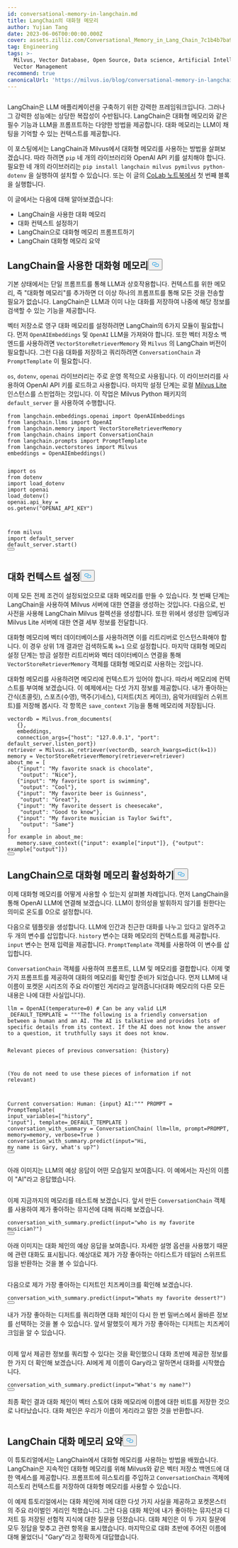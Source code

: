 ```yaml
---
id: conversational-memory-in-langchain.md
title: LangChain의 대화형 메모리
author: Yujian Tang
date: 2023-06-06T00:00:00.000Z
cover: assets.zilliz.com/Conversational_Memory_in_Lang_Chain_7c1b4b7ba9.png
tag: Engineering
tags: >-
  Milvus, Vector Database, Open Source, Data science, Artificial Intelligence,
  Vector Management
recommend: true
canonicalUrl: 'https://milvus.io/blog/conversational-memory-in-langchain.md'
---
```

<p>
  <span class="img-wrapper">
    <img translate="no" src="https://assets.zilliz.com/Conversational_Memory_in_Lang_Chain_7c1b4b7ba9.png" alt="" class="doc-image" id="" />
    <span></span>
  </span>
</p>
<p>LangChain은 LLM 애플리케이션을 구축하기 위한 강력한 프레임워크입니다. 그러나 그 강력한 성능에는 상당한 복잡성이 수반됩니다. LangChain은 대화형 메모리와 같은 필수 기능과 LLM을 프롬프트하는 다양한 방법을 제공합니다. 대화 메모리는 LLM이 채팅을 기억할 수 있는 컨텍스트를 제공합니다.</p>
<p>이 포스팅에서는 LangChain과 Milvus에서 대화형 메모리를 사용하는 방법을 살펴보겠습니다. 따라 하려면 <code translate="no">pip</code> 네 개의 라이브러리와 OpenAI API 키를 설치해야 합니다. 필요한 네 개의 라이브러리는 <code translate="no">pip install langchain milvus pymilvus python-dotenv</code> 을 실행하여 설치할 수 있습니다. 또는 이 글의 <a href="https://colab.research.google.com/drive/11p-u8nKqrQYePlXR0HiSrUapmKLD0QN9?usp=sharing">CoLab 노트북에서</a> 첫 번째 블록을 실행합니다.</p>
<p>이 글에서는 다음에 대해 알아보겠습니다:</p>
<ul>
<li>LangChain을 사용한 대화 메모리</li>
<li>대화 컨텍스트 설정하기</li>
<li>LangChain으로 대화형 메모리 프롬프트하기</li>
<li>LangChain 대화형 메모리 요약</li>
</ul>
<h2 id="Conversational-Memory-with-LangChain" class="common-anchor-header">LangChain을 사용한 대화형 메모리<button data-href="#Conversational-Memory-with-LangChain" class="anchor-icon" translate="no">
      <svg translate="no"
        aria-hidden="true"
        focusable="false"
        height="20"
        version="1.1"
        viewBox="0 0 16 16"
        width="16"
      >
        <path
          fill="#0092E4"
          fill-rule="evenodd"
          d="M4 9h1v1H4c-1.5 0-3-1.69-3-3.5S2.55 3 4 3h4c1.45 0 3 1.69 3 3.5 0 1.41-.91 2.72-2 3.25V8.59c.58-.45 1-1.27 1-2.09C10 5.22 8.98 4 8 4H4c-.98 0-2 1.22-2 2.5S3 9 4 9zm9-3h-1v1h1c1 0 2 1.22 2 2.5S13.98 12 13 12H9c-.98 0-2-1.22-2-2.5 0-.83.42-1.64 1-2.09V6.25c-1.09.53-2 1.84-2 3.25C6 11.31 7.55 13 9 13h4c1.45 0 3-1.69 3-3.5S14.5 6 13 6z"
        ></path>
      </svg>
    </button></h2><p>기본 상태에서는 단일 프롬프트를 통해 LLM과 상호작용합니다. 컨텍스트를 위한 메모리, 즉 "대화형 메모리"를 추가하면 더 이상 하나의 프롬프트를 통해 모든 것을 전송할 필요가 없습니다. LangChain은 LLM과 이미 나눈 대화를 저장하여 나중에 해당 정보를 검색할 수 있는 기능을 제공합니다.</p>
<p>벡터 저장소로 영구 대화 메모리를 설정하려면 LangChain의 6가지 모듈이 필요합니다. 먼저 <code translate="no">OpenAIEmbeddings</code> 및 <code translate="no">OpenAI</code> LLM을 가져와야 합니다. 또한 벡터 저장소 백엔드를 사용하려면 <code translate="no">VectorStoreRetrieverMemory</code> 와 <code translate="no">Milvus</code> 의 LangChain 버전이 필요합니다. 그런 다음 대화를 저장하고 쿼리하려면 <code translate="no">ConversationChain</code> 과 <code translate="no">PromptTemplate</code> 이 필요합니다.</p>
<p><code translate="no">os</code>, <code translate="no">dotenv</code>, <code translate="no">openai</code> 라이브러리는 주로 운영 목적으로 사용됩니다. 이 라이브러리를 사용하여 OpenAI API 키를 로드하고 사용합니다. 마지막 설정 단계는 로컬 <a href="https://milvus.io/docs/milvus_lite.md">Milvus Lite</a> 인스턴스를 스핀업하는 것입니다. 이 작업은 Milvus Python 패키지의 <code translate="no">default_server</code> 을 사용하여 수행합니다.</p>
<pre><code translate="no"><span class="hljs-keyword">from</span> langchain.<span class="hljs-property">embeddings</span>.<span class="hljs-property">openai</span> <span class="hljs-keyword">import</span> <span class="hljs-title class_">OpenAIEmbeddings</span>
<span class="hljs-keyword">from</span> langchain.<span class="hljs-property">llms</span> <span class="hljs-keyword">import</span> <span class="hljs-title class_">OpenAI</span>
<span class="hljs-keyword">from</span> langchain.<span class="hljs-property">memory</span> <span class="hljs-keyword">import</span> <span class="hljs-title class_">VectorStoreRetrieverMemory</span>
<span class="hljs-keyword">from</span> langchain.<span class="hljs-property">chains</span> <span class="hljs-keyword">import</span> <span class="hljs-title class_">ConversationChain</span>
<span class="hljs-keyword">from</span> langchain.<span class="hljs-property">prompts</span> <span class="hljs-keyword">import</span> <span class="hljs-title class_">PromptTemplate</span>
<span class="hljs-keyword">from</span> langchain.<span class="hljs-property">vectorstores</span> <span class="hljs-keyword">import</span> <span class="hljs-title class_">Milvus</span>
embeddings = <span class="hljs-title class_">OpenAIEmbeddings</span>()


<span class="hljs-keyword">import</span> os
<span class="hljs-keyword">from</span> dotenv <span class="hljs-keyword">import</span> load_dotenv
<span class="hljs-keyword">import</span> openai
<span class="hljs-title function_">load_dotenv</span>()
openai.<span class="hljs-property">api_key</span> = os.<span class="hljs-title function_">getenv</span>(<span class="hljs-string">&quot;OPENAI_API_KEY&quot;</span>)


<span class="hljs-keyword">from</span> milvus <span class="hljs-keyword">import</span> default_server
default_server.<span class="hljs-title function_">start</span>()
<button class="copy-code-btn"></button></code></pre>
<h2 id="Setting-Up-Conversation-Context" class="common-anchor-header">대화 컨텍스트 설정<button data-href="#Setting-Up-Conversation-Context" class="anchor-icon" translate="no">
      <svg translate="no"
        aria-hidden="true"
        focusable="false"
        height="20"
        version="1.1"
        viewBox="0 0 16 16"
        width="16"
      >
        <path
          fill="#0092E4"
          fill-rule="evenodd"
          d="M4 9h1v1H4c-1.5 0-3-1.69-3-3.5S2.55 3 4 3h4c1.45 0 3 1.69 3 3.5 0 1.41-.91 2.72-2 3.25V8.59c.58-.45 1-1.27 1-2.09C10 5.22 8.98 4 8 4H4c-.98 0-2 1.22-2 2.5S3 9 4 9zm9-3h-1v1h1c1 0 2 1.22 2 2.5S13.98 12 13 12H9c-.98 0-2-1.22-2-2.5 0-.83.42-1.64 1-2.09V6.25c-1.09.53-2 1.84-2 3.25C6 11.31 7.55 13 9 13h4c1.45 0 3-1.69 3-3.5S14.5 6 13 6z"
        ></path>
      </svg>
    </button></h2><p>이제 모든 전제 조건이 설정되었으므로 대화 메모리를 만들 수 있습니다. 첫 번째 단계는 LangChain을 사용하여 Milvus 서버에 대한 연결을 생성하는 것입니다. 다음으로, 빈 사전을 사용해 LangChain Milvus 컬렉션을 생성합니다. 또한 위에서 생성한 임베딩과 Milvus Lite 서버에 대한 연결 세부 정보를 전달합니다.</p>
<p>대화형 메모리에 벡터 데이터베이스를 사용하려면 이를 리트리버로 인스턴스화해야 합니다. 이 경우 상위 1개 결과만 검색하도록 <code translate="no">k=1</code> 으로 설정합니다. 마지막 대화형 메모리 설정 단계는 방금 설정한 리트리버와 벡터 데이터베이스 연결을 통해 <code translate="no">VectorStoreRetrieverMemory</code> 객체를 대화형 메모리로 사용하는 것입니다.</p>
<p>대화형 메모리를 사용하려면 메모리에 컨텍스트가 있어야 합니다. 따라서 메모리에 컨텍스트를 부여해 보겠습니다. 이 예제에서는 다섯 가지 정보를 제공합니다. 내가 좋아하는 간식(초콜릿), 스포츠(수영), 맥주(기네스), 디저트(치즈 케이크), 음악가(테일러 스위프트)를 저장해 봅시다. 각 항목은 <code translate="no">save_context</code> 기능을 통해 메모리에 저장됩니다.</p>
<pre><code translate="no">vectordb = Milvus.from_documents(
   {},
   embeddings,
   connection_args={<span class="hljs-string">&quot;host&quot;</span>: <span class="hljs-string">&quot;127.0.0.1&quot;</span>, <span class="hljs-string">&quot;port&quot;</span>: default_server.listen_port})
retriever = Milvus.as_retriever(vectordb, search_kwargs=<span class="hljs-built_in">dict</span>(k=<span class="hljs-number">1</span>))
memory = VectorStoreRetrieverMemory(retriever=retriever)
about_me = [
   {<span class="hljs-string">&quot;input&quot;</span>: <span class="hljs-string">&quot;My favorite snack is chocolate&quot;</span>,
    <span class="hljs-string">&quot;output&quot;</span>: <span class="hljs-string">&quot;Nice&quot;</span>},
   {<span class="hljs-string">&quot;input&quot;</span>: <span class="hljs-string">&quot;My favorite sport is swimming&quot;</span>,
    <span class="hljs-string">&quot;output&quot;</span>: <span class="hljs-string">&quot;Cool&quot;</span>},
   {<span class="hljs-string">&quot;input&quot;</span>: <span class="hljs-string">&quot;My favorite beer is Guinness&quot;</span>,
    <span class="hljs-string">&quot;output&quot;</span>: <span class="hljs-string">&quot;Great&quot;</span>},
   {<span class="hljs-string">&quot;input&quot;</span>: <span class="hljs-string">&quot;My favorite dessert is cheesecake&quot;</span>,
    <span class="hljs-string">&quot;output&quot;</span>: <span class="hljs-string">&quot;Good to know&quot;</span>},
   {<span class="hljs-string">&quot;input&quot;</span>: <span class="hljs-string">&quot;My favorite musician is Taylor Swift&quot;</span>,
    <span class="hljs-string">&quot;output&quot;</span>: <span class="hljs-string">&quot;Same&quot;</span>}
]
<span class="hljs-keyword">for</span> example <span class="hljs-keyword">in</span> about_me:
   memory.save_context({<span class="hljs-string">&quot;input&quot;</span>: example[<span class="hljs-string">&quot;input&quot;</span>]}, {<span class="hljs-string">&quot;output&quot;</span>: example[<span class="hljs-string">&quot;output&quot;</span>]})
<button class="copy-code-btn"></button></code></pre>
<h2 id="Prompting-the-Conversational-Memory-with-LangChain" class="common-anchor-header">LangChain으로 대화형 메모리 활성화하기<button data-href="#Prompting-the-Conversational-Memory-with-LangChain" class="anchor-icon" translate="no">
      <svg translate="no"
        aria-hidden="true"
        focusable="false"
        height="20"
        version="1.1"
        viewBox="0 0 16 16"
        width="16"
      >
        <path
          fill="#0092E4"
          fill-rule="evenodd"
          d="M4 9h1v1H4c-1.5 0-3-1.69-3-3.5S2.55 3 4 3h4c1.45 0 3 1.69 3 3.5 0 1.41-.91 2.72-2 3.25V8.59c.58-.45 1-1.27 1-2.09C10 5.22 8.98 4 8 4H4c-.98 0-2 1.22-2 2.5S3 9 4 9zm9-3h-1v1h1c1 0 2 1.22 2 2.5S13.98 12 13 12H9c-.98 0-2-1.22-2-2.5 0-.83.42-1.64 1-2.09V6.25c-1.09.53-2 1.84-2 3.25C6 11.31 7.55 13 9 13h4c1.45 0 3-1.69 3-3.5S14.5 6 13 6z"
        ></path>
      </svg>
    </button></h2><p>이제 대화형 메모리를 어떻게 사용할 수 있는지 살펴볼 차례입니다. 먼저 LangChain을 통해 OpenAI LLM에 연결해 보겠습니다. LLM이 창의성을 발휘하지 않기를 원한다는 의미로 온도를 0으로 설정합니다.</p>
<p>다음으로 템플릿을 생성합니다. LLM에 인간과 친근한 대화를 나누고 있다고 알려주고 두 개의 변수를 삽입합니다. <code translate="no">history</code> 변수는 대화 메모리의 컨텍스트를 제공합니다. <code translate="no">input</code> 변수는 현재 입력을 제공합니다. <code translate="no">PromptTemplate</code> 객체를 사용하여 이 변수를 삽입합니다.</p>
<p><code translate="no">ConversationChain</code> 객체를 사용하여 프롬프트, LLM 및 메모리를 결합합니다. 이제 몇 가지 프롬프트를 제공하여 대화의 메모리를 확인할 준비가 되었습니다. 먼저 LLM에 내 이름이 포켓몬 시리즈의 주요 라이벌인 게리라고 알려줍니다(대화 메모리의 다른 모든 내용은 나에 대한 사실입니다).</p>
<pre><code translate="no">llm = OpenAI(temperature=<span class="hljs-number">0</span>) <span class="hljs-comment"># Can be any valid LLM</span>
_DEFAULT_TEMPLATE = <span class="hljs-string">&quot;&quot;&quot;The following is a friendly conversation between a human and an AI. The AI is talkative and provides lots of specific details from its context. If the AI does not know the answer to a question, it truthfully says it does not know.


Relevant pieces of previous conversation:
{history}


(You do not need to use these pieces of information if not relevant)


Current conversation:
Human: {input}
AI:&quot;&quot;&quot;</span>
PROMPT = PromptTemplate(
   input_variables=[<span class="hljs-string">&quot;history&quot;</span>, <span class="hljs-string">&quot;input&quot;</span>], template=_DEFAULT_TEMPLATE
)
conversation_with_summary = ConversationChain(
   llm=llm,
   prompt=PROMPT,
   memory=memory,
   verbose=<span class="hljs-literal">True</span>
)
conversation_with_summary.predict(<span class="hljs-built_in">input</span>=<span class="hljs-string">&quot;Hi, my name is Gary, what&#x27;s up?&quot;</span>)
<button class="copy-code-btn"></button></code></pre>
<p>아래 이미지는 LLM의 예상 응답이 어떤 모습일지 보여줍니다. 이 예에서는 자신의 이름이 "AI"라고 응답했습니다.</p>
<p>
  <span class="img-wrapper">
    <img translate="no" src="https://assets.zilliz.com/Conversational_Memory_in_Lang_Chain_graphics_1_2bf386d22a.png" alt="" class="doc-image" id="" />
    <span></span>
  </span>
</p>
<p>이제 지금까지의 메모리를 테스트해 보겠습니다. 앞서 만든 <code translate="no">ConversationChain</code> 객체를 사용하여 제가 좋아하는 뮤지션에 대해 쿼리해 보겠습니다.</p>
<pre><code translate="no">conversation_with_summary.predict(<span class="hljs-built_in">input</span>=<span class="hljs-string">&quot;who is my favorite musician?&quot;</span>)
<button class="copy-code-btn"></button></code></pre>
<p>아래 이미지는 대화 체인의 예상 응답을 보여줍니다. 자세한 설명 옵션을 사용했기 때문에 관련 대화도 표시됩니다. 예상대로 제가 가장 좋아하는 아티스트가 테일러 스위프트임을 반환하는 것을 볼 수 있습니다.</p>
<p>
  <span class="img-wrapper">
    <img translate="no" src="https://assets.zilliz.com/Conversational_Memory_in_Lang_Chain_graphics_2_8355206f3e.png" alt="" class="doc-image" id="" />
    <span></span>
  </span>
</p>
<p>다음으로 제가 가장 좋아하는 디저트인 치즈케이크를 확인해 보겠습니다.</p>
<pre><code translate="no">conversation_with_summary.predict(<span class="hljs-built_in">input</span>=<span class="hljs-string">&quot;Whats my favorite dessert?&quot;</span>)
<button class="copy-code-btn"></button></code></pre>
<p>내가 가장 좋아하는 디저트를 쿼리하면 대화 체인이 다시 한 번 밀버스에서 올바른 정보를 선택하는 것을 볼 수 있습니다. 앞서 말했듯이 제가 가장 좋아하는 디저트는 치즈케이크임을 알 수 있습니다.</p>
<p>
  <span class="img-wrapper">
    <img translate="no" src="https://assets.zilliz.com/Conversational_Memory_in_Lang_Chain_graphics_3_66a5c9690f.png" alt="" class="doc-image" id="" />
    <span></span>
  </span>
</p>
<p>이제 앞서 제공한 정보를 쿼리할 수 있다는 것을 확인했으니 대화 초반에 제공한 정보를 한 가지 더 확인해 보겠습니다. AI에게 제 이름이 Gary라고 말하면서 대화를 시작했습니다.</p>
<pre><code translate="no">conversation_with_summary.predict(<span class="hljs-built_in">input</span>=<span class="hljs-string">&quot;What&#x27;s my name?&quot;</span>)
<button class="copy-code-btn"></button></code></pre>
<p>최종 확인 결과 대화 체인이 벡터 스토어 대화 메모리에 이름에 대한 비트를 저장한 것으로 나타났습니다. 대화 체인은 우리가 이름이 게리라고 말한 것을 반환합니다.</p>
<p>
  <span class="img-wrapper">
    <img translate="no" src="https://assets.zilliz.com/Conversational_Memory_in_Lang_Chain_graphics_4_f446f49672.png" alt="" class="doc-image" id="" />
    <span></span>
  </span>
</p>
<h2 id="LangChain-Conversational-Memory-Summary" class="common-anchor-header">LangChain 대화 메모리 요약<button data-href="#LangChain-Conversational-Memory-Summary" class="anchor-icon" translate="no">
      <svg translate="no"
        aria-hidden="true"
        focusable="false"
        height="20"
        version="1.1"
        viewBox="0 0 16 16"
        width="16"
      >
        <path
          fill="#0092E4"
          fill-rule="evenodd"
          d="M4 9h1v1H4c-1.5 0-3-1.69-3-3.5S2.55 3 4 3h4c1.45 0 3 1.69 3 3.5 0 1.41-.91 2.72-2 3.25V8.59c.58-.45 1-1.27 1-2.09C10 5.22 8.98 4 8 4H4c-.98 0-2 1.22-2 2.5S3 9 4 9zm9-3h-1v1h1c1 0 2 1.22 2 2.5S13.98 12 13 12H9c-.98 0-2-1.22-2-2.5 0-.83.42-1.64 1-2.09V6.25c-1.09.53-2 1.84-2 3.25C6 11.31 7.55 13 9 13h4c1.45 0 3-1.69 3-3.5S14.5 6 13 6z"
        ></path>
      </svg>
    </button></h2><p>이 튜토리얼에서는 LangChain에서 대화형 메모리를 사용하는 방법을 배웠습니다. LangChain은 지속적인 대화형 메모리를 위해 Milvus와 같은 벡터 저장소 백엔드에 대한 액세스를 제공합니다. 프롬프트에 히스토리를 주입하고 <code translate="no">ConversationChain</code> 객체에 히스토리 컨텍스트를 저장하여 대화형 메모리를 사용할 수 있습니다.</p>
<p>이 예제 튜토리얼에서는 대화 체인에 저에 대한 다섯 가지 사실을 제공하고 포켓몬스터의 주요 라이벌인 게리인 척했습니다. 그런 다음 대화 체인에 내가 좋아하는 뮤지션과 디저트 등 저장된 선험적 지식에 대한 질문을 던졌습니다. 대화 체인은 이 두 가지 질문에 모두 정답을 맞추고 관련 항목을 표시했습니다. 마지막으로 대화 초반에 주어진 이름에 대해 물었더니 "Gary"라고 정확하게 대답했습니다.</p>
